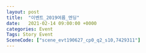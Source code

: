 ```yaml
---
layout: post
title:  "이벤트_2019여름_엔딩"
date:   2021-02-14 09:00:00 +0000
categories: Event
Tags: Story Event
SceneCode: ["scene_evt190627_cp0_q2_s10,7429311"]
---
```


